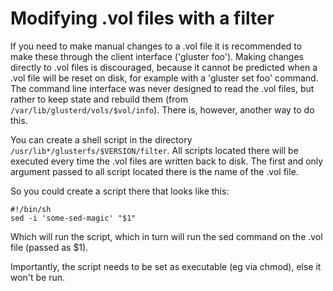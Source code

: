 # Modifying .vol files with a filter

If you need to make manual changes to a .vol file it is recommended to
make these through the client interface ('gluster foo'). Making changes
directly to .vol files is discouraged, because it cannot be predicted
when a .vol file will be reset on disk, for example with a 'gluster set
foo' command. The command line interface was never designed to read the
.vol files, but rather to keep state and rebuild them (from
`/var/lib/glusterd/vols/$vol/info`). There is, however, another way to
do this.

You can create a shell script in the directory
`/usr/lib*/glusterfs/$VERSION/filter`. All scripts located there will
be executed every time the .vol files are written back to disk. The
first and only argument passed to all script located there is the name
of the .vol file.

So you could create a script there that looks like this:

```console
#!/bin/sh
sed -i 'some-sed-magic' "$1"
```

Which will run the script, which in turn will run the sed command on the
.vol file (passed as \$1).

Importantly, the script needs to be set as executable (eg via chmod),
else it won't be run.
